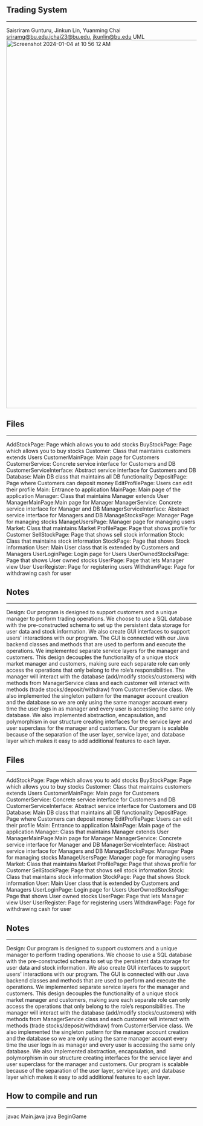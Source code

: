 ## Trading System
---------------------------------------------------------------------------
Saisriram Gunturu, Jinkun Lin, Yuanming Chai
sriramg@bu.edu,jchai23@bu.edu, jkunlin@bu.edu
UML
<img width="973" alt="Screenshot 2024-01-04 at 10 56 12 AM" src="https://github.com/Saisriram2003/trading-system/assets/40213936/c9a4c3f5-c739-45c9-a62a-2343535f6ab2">


## Files
---------------------------------------------------------------------------
AddStockPage: Page which allows you to add stocks
BuyStockPage: Page which allows you to buy stocks
Customer: Class that maintains customers extends Users
CustomerMainPage: Main page for Customers
CustomerService: Concrete service interface for Customers and DB
CustomerServiceInterface: Abstract service interface for Customers and DB
Database: Main DB class that maintains all DB functionality
DepositPage: Page where Customers can deposit money
EditProfilePage: Users can edit their profile
Main: Entrance to application
MainPage: Main page of the application
Manager: Class that maintains Manager extends User
ManagerMainPage:Main page for Manager
ManagerService: Concrete service interface for Manager and DB
ManagerServiceInterface: Abstract service interface for Managers and DB
ManageStocksPage: Manager Page for managing stocks
ManageUsersPage: Manager page for managing users
Market: Class that maintains Market
ProfilePage: Page that shows profile for Customer
SellStockPage: Page that shows sell stock information
Stock: Class that maintains stock information
StockPage: Page that shows Stock information
User: Main User class that is extended by Customers and Managers
UserLoginPage: Login page for Users
UserOwnedStocksPage: Page that shows User owned stocks
UserPage: Page that lets Manager view User
UserRegister: Page for registering users
WithdrawPage: Page for withdrawing cash for user
## Notes
---------------------------------------------------------------------------
Design:
Our program is designed to support customers and a unique manager to perform
trading operations. We choose to use a SQL database with the pre-constructed
schema to set up the persistent data storage for user data and stock
information. We also create GUI interfaces to support users' interactions with
our program. The GUI is connected with our Java backend classes and methods
that are used to perform and execute the operations. We implemented separate
service layers for the manager and customers. This design decouples the
functionality of a unique stock market manager and customers, making sure each
separate role can only access the operations that only belong to the role’s
responsibilities. The manager will interact with the database (add/modify
stocks/customers) with methods from ManagerService class and each customer will
interact with methods (trade stocks/deposit/withdraw) from CustomerService
class. We also implemented the singleton pattern for the manager account
creation and the database so we are only using the same manager account every
time the user logs in as manager and every user is accessing the same only
database. We also implemented abstraction, encapsulation, and polymorphism in
our structure creating interfaces for the service layer and user superclass for
the manager and customers. Our program is scalable because of the separation of
the user layer, service layer, and database layer which makes it easy to add
additional features to each layer.

## Files
---------------------------------------------------------------------------
AddStockPage: Page which allows you to add stocks
BuyStockPage: Page which allows you to buy stocks
Customer: Class that maintains customers extends Users
CustomerMainPage: Main page for Customers
CustomerService: Concrete service interface for Customers and DB
CustomerServiceInterface: Abstract service interface for Customers and DB
Database: Main DB class that maintains all DB functionality
DepositPage: Page where Customers can deposit money
EditProfilePage: Users can edit their profile
Main: Entrance to application
MainPage: Main page of the application
Manager: Class that maintains Manager extends User
ManagerMainPage:Main page for Manager
ManagerService: Concrete service interface for Manager and DB
ManagerServiceInterface: Abstract service interface for Managers and DB
ManageStocksPage: Manager Page for managing stocks
ManageUsersPage: Manager page for managing users
Market: Class that maintains Market
ProfilePage: Page that shows profile for Customer
SellStockPage: Page that shows sell stock information
Stock: Class that maintains stock information
StockPage: Page that shows Stock information
User: Main User class that is extended by Customers and Managers
UserLoginPage: Login page for Users
UserOwnedStocksPage: Page that shows User owned stocks
UserPage: Page that lets Manager view User
UserRegister: Page for registering users
WithdrawPage: Page for withdrawing cash for user

## Notes
---------------------------------------------------------------------------
Design:
Our program is designed to support customers and a unique manager to perform
trading operations. We choose to use a SQL database with the pre-constructed
schema to set up the persistent data storage for user data and stock
information. We also create GUI interfaces to support users' interactions with
our program. The GUI is connected with our Java backend classes and methods
that are used to perform and execute the operations. We implemented separate
service layers for the manager and customers. This design decouples the
functionality of a unique stock market manager and customers, making sure each
separate role can only access the operations that only belong to the role’s
responsibilities. The manager will interact with the database (add/modify
stocks/customers) with methods from ManagerService class and each customer will
interact with methods (trade stocks/deposit/withdraw) from CustomerService
class. We also implemented the singleton pattern for the manager account
creation and the database so we are only using the same manager account every
time the user logs in as manager and every user is accessing the same only
database. We also implemented abstraction, encapsulation, and polymorphism in
our structure creating interfaces for the service layer and user superclass for
the manager and customers. Our program is scalable because of the separation of
the user layer, service layer, and database layer which makes it easy to add
additional features to each layer.
## How to compile and run
---------------------------------------------------------------------------
javac Main.java
java BeginGame
